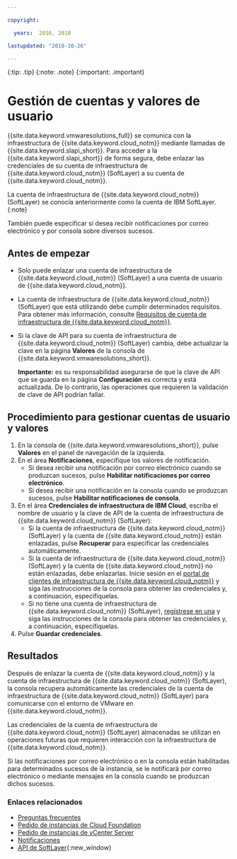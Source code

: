 ```yaml
---

copyright:

  years:  2016, 2018

lastupdated: "2018-10-26"

---
```


{:tip: .tip}
{:note: .note}
{:important: .important}

# Gestión de cuentas y valores de usuario

{{site.data.keyword.vmwaresolutions_full}} se comunica con la infraestructura de {{site.data.keyword.cloud_notm}} mediante llamadas de {{site.data.keyword.slapi_short}}. Para acceder a la {{site.data.keyword.slapi_short}} de forma segura, debe enlazar las credenciales de su cuenta de infraestructura de {{site.data.keyword.cloud_notm}} (SoftLayer) a su cuenta de {{site.data.keyword.cloud_notm}}.

La cuenta de infraestructura de {{site.data.keyword.cloud_notm}} (SoftLayer) se conocía anteriormente como la cuenta de IBM SoftLayer.
{:note}

También puede especificar si desea recibir notificaciones por correo electrónico y por consola sobre diversos sucesos.

## Antes de empezar

* Solo puede enlazar una cuenta de infraestructura de {{site.data.keyword.cloud_notm}} (SoftLayer) a una cuenta de usuario de {{site.data.keyword.cloud_notm}}.
* La cuenta de infraestructura de {{site.data.keyword.cloud_notm}} (SoftLayer) que está utilizando debe cumplir determinados requisitos. Para obtener más información, consulte [Requisitos de cuenta de infraestructura de {{site.data.keyword.cloud_notm}}](slaccountrequirement.html).
* Si la clave de API para su cuenta de infraestructura de {{site.data.keyword.cloud_notm}} (SoftLayer) cambia, debe actualizar la clave en la página **Valores** de la consola de {{site.data.keyword.vmwaresolutions_short}}.

   **Importante:** es su responsabilidad asegurarse de que la clave de API que se guarda en la página **Configuración** es correcta y está actualizada. De lo contrario, las operaciones que requieren la validación de clave de API podrían fallar.

## Procedimiento para gestionar cuentas de usuario y valores

1. En la consola de {{site.data.keyword.vmwaresolutions_short}}, pulse **Valores** en el panel de navegación de la izquierda.
2. En el área **Notificaciones**, especifique los valores de notificación.
   * Si desea recibir una notificación por correo electrónico cuando se produzcan sucesos, pulse **Habilitar notificaciones por correo electrónico**.
   * Si desea recibir una notificación en la consola cuando se produzcan sucesos, pulse **Habilitar notificaciones de consola**.
3. En el área **Credenciales de infraestructura de IBM Cloud**, escriba el nombre de usuario y la clave de API de la cuenta de infraestructura de {{site.data.keyword.cloud_notm}} (SoftLayer):
   * Si la cuenta de infraestructura de {{site.data.keyword.cloud_notm}} (SoftLayer) y la cuenta de {{site.data.keyword.cloud_notm}} están enlazadas, pulse **Recuperar** para especificar las credenciales automáticamente.
   * Si la cuenta de infraestructura de {{site.data.keyword.cloud_notm}} (SoftLayer) y la cuenta de {{site.data.keyword.cloud_notm}} no están enlazadas, debe enlazarlas. Inicie sesión en el [portal de clientes de infraestructura de {{site.data.keyword.cloud_notm}}](https://control.softlayer.com/) y siga las instrucciones de la consola para obtener las credenciales y, a continuación, especifíquelas.
   * Si no tiene una cuenta de infraestructura de {{site.data.keyword.cloud_notm}} (SoftLayer), [regístrese en una](../vmonic/signing_softlayer_account.html) y siga las instrucciones de la consola para obtener las credenciales y, a continuación, especifíquelas.
4. Pulse **Guardar credenciales**.

## Resultados

Después de enlazar la cuenta de {{site.data.keyword.cloud_notm}} y la cuenta de infraestructura de {{site.data.keyword.cloud_notm}} (SoftLayer), la consola recupera automáticamente las credenciales de la cuenta de infraestructura de {{site.data.keyword.cloud_notm}} (SoftLayer) para comunicarse con el entorno de VMware en {{site.data.keyword.cloud_notm}}.

Las credenciales de la cuenta de infraestructura de {{site.data.keyword.cloud_notm}} (SoftLayer) almacenadas se utilizan en operaciones futuras que requieren interacción con la infraestructura de {{site.data.keyword.cloud_notm}}.

Si las notificaciones por correo electrónico o en la consola están habilitadas para determinados sucesos de la instancia, se le notificará por correo electrónico o mediante mensajes en la consola cuando se produzcan dichos sucesos.

### Enlaces relacionados

* [Preguntas frecuentes](faq.html)
* [Pedido de instancias de Cloud Foundation](../sddc/sd_orderinginstance.html)
* [Pedido de instancias de vCenter Server](../vcenter/vc_orderinginstance.html)
* [Notificaciones](notifications.html)
* [API de SoftLayer](../../../customer-portal/cpapi.html){:new_window}
